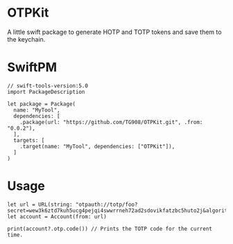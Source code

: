 # OTPKit

A little swift package to generate HOTP and TOTP tokens and save them to the keychain.

# SwiftPM
```
// swift-tools-version:5.0
import PackageDescription

let package = Package(
  name: "MyTool",
  dependencies: [
    .package(url: "https://github.com/TG908/OTPKit.git", .from: "0.0.2"),
  ],
  targets: [
    .target(name: "MyTool", dependencies: ["OTPKit"]),
  ]
)
```

# Usage
```
let url = URL(string: "otpauth://totp/foo?secret=wew3k6ztd7kuh5ucg4pejqi4swwrrneh72ad2sdovikfatzbc5huto2j&algorithm=SHA256&digits=6&period=30")!
let account = Account(from: url)

print(account?.otp.code()) // Prints the TOTP code for the current time.

```
